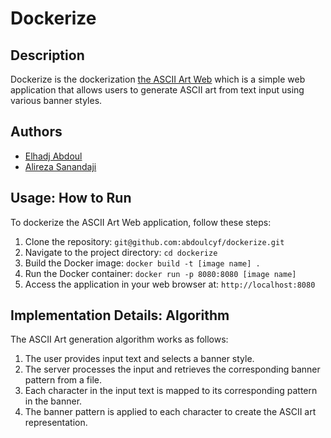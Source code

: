 # Dockerize

## Description
Dockerize is the dockerization [the ASCII Art Web](https://learn.01founders.co/git/ediallo/ascii-art-web.git) which is a simple web application that allows users to generate ASCII art from text input using various banner styles.

## Authors
- [Elhadj Abdoul](https://github.com/abdoulcyf)
- [Alireza Sanandaji](https://learn.01founders.co/git/asananda)

## Usage: How to Run
To dockerize the ASCII Art Web application, follow these steps:
1. Clone the repository: `git@github.com:abdoulcyf/dockerize.git`
2. Navigate to the project directory: `cd dockerize`
3. Build the Docker image: `docker build -t [image name] .`
4. Run the Docker container: `docker run -p 8080:8080 [image name]`
5. Access the application in your web browser at: `http://localhost:8080`

## Implementation Details: Algorithm
The ASCII Art generation algorithm works as follows:
1. The user provides input text and selects a banner style.
2. The server processes the input and retrieves the corresponding banner pattern from a file.
3. Each character in the input text is mapped to its corresponding pattern in the banner.
4. The banner pattern is applied to each character to create the ASCII art representation.
